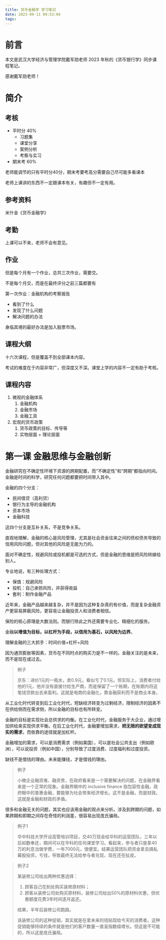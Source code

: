 ```yaml
---
title: 货币金融学 学习笔记
date: 2023-09-11 09:53:04
tags:
---
```


# 前言

本文是武汉大学经济与管理学院戴军勋老师 2023 年秋的《货币银行学》同步课程笔记。

感谢戴军勋老师！

# 简介

## 考核

* 平时分 40%
    * 习题集
    * 课堂分享
    * 案例分析
    * 考察与实习
* 期末考 60%

老师能调节的只有平时分40分，期末考要考高分需要自己尽可能多看课本

老师上课讲的东西不一定跟课本有关，有趣但不一定有用。

## 参考资料

米什金《货币金融学》

## 考勤

上课可以不来，老师不会有意见。

## 作业

但是每个月有一个作业，总共三次作业，需要交。

不是每个月交，而是在最终评分之前三篇都要有

第一次作业：金融机构的考察报告

* 看到了什么
* 发现了什么问题
* 解决问题的办法

身临其境的最好办法是加入股票市场。

## 课程大纲

十六次课程，但是覆盖不到全部课本内容。

考试的难度在于内容非常广，但深度又不深。课堂上学的内容不一定有助于考核。

## 课程内容

1. 微观的金融体系
   1. 金融机构
   2. 金融市场
   3. 金融工具
2. 宏观的货币政策
   1. 货币政策的目标、传导等
   2. 实物层面 + 理论层面


# 第一课 金融思维与金融创新

金融研究在不确定性环境下资源的跨期配置，而“不确定性”和“跨期”都指向时间。金融是时间的科学，研究任何问题都要把时间带入其中。

金融的四个分支：

* 民间借贷（高利贷）
* 银行为主导的金融机构
* 资本市场
* 金融科技

这四个分支是互补关系，不是竞争关系。

直观地理解，金融的核心是风险管理，尤其是社会资金往来之间的债权债务导致的信用风险问题，但对其他的风险是无能为力的。

面对不确定性，规避风险或投机都是可选的方式，但是金融的思维是把风险转嫁给别人。

专业地说，有三种处理方式：

* 保值：规避风险
* 投机：自己承担风险，并获得收益
* 套利：制作金融产品

近年来，金融产品越来越复杂，并不是因为这种复杂真的有价值，而是复杂金融资产更容易屏蔽风险，更容易让金融投资人和消费者相信。

保险的核心原理是大数法则。而银行除此之外还需要专业化、精细化的服务。

金融**以增值为目标，以杠杆为手段，以信用为基石，以风险为边界**。

理解金融的三大抓手：时间价值+杠杆+风险

因为通货膨胀等因素，货币在不同时点的购买力是不一样的。金融关注的是未来，而不是现在或过去。

> 例子
> 
> 京东：进价1元的一瓶水，卖0.9元，看似亏了0.1元。但实际上，消费者付给他的1元，他并没有直接付给生产商，而是保留了一个账期，在账期内将这笔钱贷款出去来盈利。这就是电商的金融化，靠金融获利而不是商业本身。

从工业化时代转变到后工业化时代，短缺经济转变为过剩经济，限制经济的因素不在供给侧而在需求侧，所以金融的目标也有所转变。

金融的目标是实现社会总供求的均衡。在工业化时代，金融服务于大企业，通过增加供给来实现供求平衡。在后工业化时代，金融要增加需求，**把无限的欲望变成现实的需求**，而依靠的途径就是加杠杆。

金融增加的需求，可以是消费需求（例如美国），可以是社会公共支出（例如欧洲），可以说投资（例如中国），分别导致了过度消费、过度福利和过度投资。

缺钱不是借钱的理由。未来能赚钱，才是借钱的理由。

> 例子
> 
> 小微企业融资难、融资贵，在政府看来是一个需要解决的问题，在金融界看来是一个正常的现象。金融界眼中的 inclusive finance 指包容性金融，政府眼中的普惠金融，要能够为社会带来经济增长。这不是金融，而是财政。这就是金融和财政的矛盾。

很多和金融无关的问题，其实也应该用金融的观点来分析。涉及到跨期的问题，如果跨期和即期之间存在奇怪的利润差，很容易出现庞氏骗局。

> 例子1
>
> 华中科技大学开设高管培训项目，交40万现金给华科的运营团队，三年以后如数奉还，期间可以在华科的任何课堂学习。看起来，参与者只是拿40万的利息当做学费，一年7000元，很便宜。结果运营团队把资金拿去搞私募股投资，亏钱，导致最终无法给参与者兑现，现在还在扯皮。

> 例子2
>
> 某装修公司给出两种优惠选择：
>
> 1. 顾客自己在别处购买装修原材料；
> 2. 顾客从装修公司处购买原材料，装修公司给出50%的原材料优惠，但优惠额度花费3年时间逐月返还。
>
> 结果，半年后装修公司跑路。
>
> 该装修公司的这种促销，其实就是在拿未来的钱贴现给今天的消费者。这种促销能够持续的条件就是他们的客户数量一直呈指数级增长。但这是不可能的，所以这是庞氏骗局。